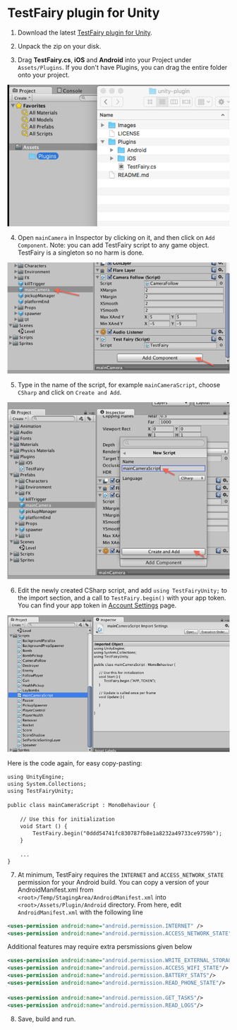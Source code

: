 # TestFairy plugin for Unity

1. Download the latest [TestFairy plugin for Unity](https://app.testfairy.com/sdk/ios/download/latest/unity/).

2. Unpack the zip on your disk.
 
3. Drag **TestFairy.cs**, **iOS** and **Android** into your Project under `Assets/Plugins`. If you don't have Plugins, you can drag the entire folder onto your project.

  ![Step 1](/Images/step1.png)
  
4. Open `mainCamera` in Inspector by clicking on it, and then click on `Add Component`. Note: you can add TestFairy script to any game object. TestFairy is a singleton so no harm is done.

  ![Step 2](/Images/step2.png)
  
5. Type in the name of the script, for example `mainCameraScript`, choose `CSharp` and click on `Create and Add`.

  ![Step 3](/Images/step3.png)
  
6. Edit the newly created CSharp script, and add `using TestFairyUnity;` to the import section, and a call to `TestFairy.begin()` with your app token. You can find your app token in  [Account Settings](https://app.testfairy.com/settings/#apptoken) page.

  ![Step 4](/Images/step4.png)

 Here is the code again, for easy copy-pasting:
 
 ```
 using UnityEngine;
 using System.Collections;
 using TestFairyUnity;
 
 public class mainCameraScript : MonoBehaviour {
 
     // Use this for initialization
     void Start () {
         TestFairy.begin("0ddd54741fc830787fb8e1a8232a49733ce9759b");
     }
 
     ...
 }
 ```
  
7. At minimum, TestFairy requires the `INTERNET` and `ACCESS_NETWORK_STATE` permission for your Android build. You can copy a version of your AndroidManifest.xml from `<root>/Temp/StagingArea/AndroidManifest.xml` into `<root>/Assets/Plugin/Android` directory. From here, edit `AndroidManifest.xml` with the following line

 ```xml
 <uses-permission android:name="android.permission.INTERNET" />
 <uses-permission android:name="android.permission.ACCESS_NETWORK_STATE"/>
 ```
 
 Additional features may require extra persmissions given below
 
 ```xml
 <uses-permission android:name="android.permission.WRITE_EXTERNAL_STORAGE" />
 <uses-permission android:name="android.permission.ACCESS_WIFI_STATE"/>
 <uses-permission android:name="android.permission.BATTERY_STATS"/>
 <uses-permission android:name="android.permission.READ_PHONE_STATE"/>
 
 <uses-permission android:name="android.permission.GET_TASKS"/>
 <uses-permission android:name="android.permission.READ_LOGS"/>
 ```

8. Save, build and run.
